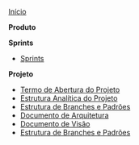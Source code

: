 ﻿[Início](/)

**Produto**

**Sprints**
* [Sprints](./docs/sprints/sprints.md)

**Projeto**
* [Termo de Abertura do Projeto](open-term-project.md)
* [Estrutura Analítica do Projeto](./docs/eap.md)
* [Estrutura de Branches e Padrões](./docs/branches-structure.md)
* [Documento de Arquitetura](./docs/architecture.md)
* [Documento de Visão](./docs/vision.md)
* [Estrutura de Branches e Padrões](branches-structure.md)

